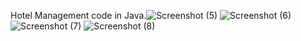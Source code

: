 
Hotel Management code in Java.![Screenshot (5)](https://github.com/Dvpshahid9970/Hotel-Management-System-Java/assets/172969620/47fb0561-5184-4a20-a4eb-022722a48c49)
![Screenshot (6)](https://github.com/Dvpshahid9970/Hotel-Management-System-Java/assets/172969620/129aef79-b26f-4791-a3b2-8b7c4d46f788)
![Screenshot (7)](https://github.com/Dvpshahid9970/Hotel-Management-System-Java/assets/172969620/cac8745b-a059-45d2-a46b-0e92f7bbfca2)
![Screenshot (8)](https://github.com/Dvpshahid9970/Hotel-Management-System-Java/assets/172969620/0f9629ed-8acf-4552-8ad9-27d212b6c99b)



